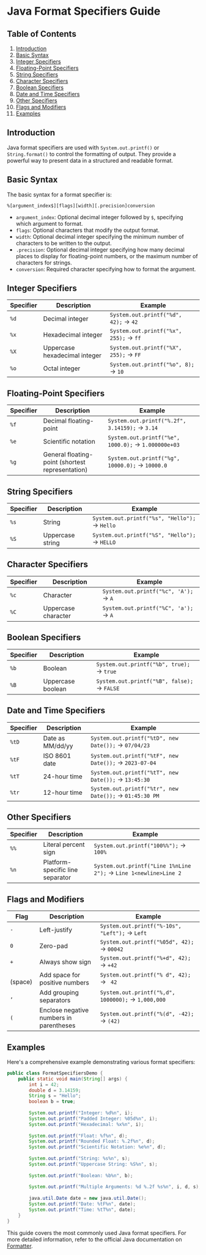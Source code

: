 # Java Format Specifiers Guide

## Table of Contents
1. [Introduction](#introduction)
2. [Basic Syntax](#basic-syntax)
3. [Integer Specifiers](#integer-specifiers)
4. [Floating-Point Specifiers](#floating-point-specifiers)
5. [String Specifiers](#string-specifiers)
6. [Character Specifiers](#character-specifiers)
7. [Boolean Specifiers](#boolean-specifiers)
8. [Date and Time Specifiers](#date-and-time-specifiers)
9. [Other Specifiers](#other-specifiers)
10. [Flags and Modifiers](#flags-and-modifiers)
11. [Examples](#examples)

## Introduction

Java format specifiers are used with `System.out.printf()` or `String.format()` to control the formatting of output. They provide a powerful way to present data in a structured and readable format.

## Basic Syntax

The basic syntax for a format specifier is:

```
%[argument_index$][flags][width][.precision]conversion
```

- `argument_index`: Optional decimal integer followed by `$`, specifying which argument to format.
- `flags`: Optional characters that modify the output format.
- `width`: Optional decimal integer specifying the minimum number of characters to be written to the output.
- `.precision`: Optional decimal integer specifying how many decimal places to display for floating-point numbers, or the maximum number of characters for strings.
- `conversion`: Required character specifying how to format the argument.

## Integer Specifiers

| Specifier | Description | Example |
|-----------|-------------|---------|
| `%d` | Decimal integer | `System.out.printf("%d", 42);` → `42` |
| `%x` | Hexadecimal integer | `System.out.printf("%x", 255);` → `ff` |
| `%X` | Uppercase hexadecimal integer | `System.out.printf("%X", 255);` → `FF` |
| `%o` | Octal integer | `System.out.printf("%o", 8);` → `10` |

## Floating-Point Specifiers

| Specifier | Description | Example |
|-----------|-------------|---------|
| `%f` | Decimal floating-point | `System.out.printf("%.2f", 3.14159);` → `3.14` |
| `%e` | Scientific notation | `System.out.printf("%e", 1000.0);` → `1.000000e+03` |
| `%g` | General floating-point (shortest representation) | `System.out.printf("%g", 10000.0);` → `10000.0` |

## String Specifiers

| Specifier | Description | Example |
|-----------|-------------|---------|
| `%s` | String | `System.out.printf("%s", "Hello");` → `Hello` |
| `%S` | Uppercase string | `System.out.printf("%S", "Hello");` → `HELLO` |

## Character Specifiers

| Specifier | Description | Example |
|-----------|-------------|---------|
| `%c` | Character | `System.out.printf("%c", 'A');` → `A` |
| `%C` | Uppercase character | `System.out.printf("%C", 'a');` → `A` |

## Boolean Specifiers

| Specifier | Description | Example |
|-----------|-------------|---------|
| `%b` | Boolean | `System.out.printf("%b", true);` → `true` |
| `%B` | Uppercase boolean | `System.out.printf("%B", false);` → `FALSE` |

## Date and Time Specifiers

| Specifier | Description | Example |
|-----------|-------------|---------|
| `%tD` | Date as MM/dd/yy | `System.out.printf("%tD", new Date());` → `07/04/23` |
| `%tF` | ISO 8601 date | `System.out.printf("%tF", new Date());` → `2023-07-04` |
| `%tT` | 24-hour time | `System.out.printf("%tT", new Date());` → `13:45:30` |
| `%tr` | 12-hour time | `System.out.printf("%tr", new Date());` → `01:45:30 PM` |

## Other Specifiers

| Specifier | Description | Example |
|-----------|-------------|---------|
| `%%` | Literal percent sign | `System.out.printf("100%%");` → `100%` |
| `%n` | Platform-specific line separator | `System.out.printf("Line 1%nLine 2");` → `Line 1<newline>Line 2` |

## Flags and Modifiers

| Flag | Description | Example |
|------|-------------|---------|
| `-` | Left-justify | `System.out.printf("%-10s", "Left");` → `Left      ` |
| `0` | Zero-pad | `System.out.printf("%05d", 42);` → `00042` |
| `+` | Always show sign | `System.out.printf("%+d", 42);` → `+42` |
| ` ` (space) | Add space for positive numbers | `System.out.printf("% d", 42);` → ` 42` |
| `,` | Add grouping separators | `System.out.printf("%,d", 1000000);` → `1,000,000` |
| `(` | Enclose negative numbers in parentheses | `System.out.printf("%(d", -42);` → `(42)` |

## Examples

Here's a comprehensive example demonstrating various format specifiers:

```java
public class FormatSpecifiersDemo {
    public static void main(String[] args) {
        int i = 42;
        double d = 3.14159;
        String s = "Hello";
        boolean b = true;
        
        System.out.printf("Integer: %d%n", i);
        System.out.printf("Padded Integer: %05d%n", i);
        System.out.printf("Hexadecimal: %x%n", i);
        
        System.out.printf("Float: %f%n", d);
        System.out.printf("Rounded Float: %.2f%n", d);
        System.out.printf("Scientific Notation: %e%n", d);
        
        System.out.printf("String: %s%n", s);
        System.out.printf("Uppercase String: %S%n", s);
        
        System.out.printf("Boolean: %b%n", b);
        
        System.out.printf("Multiple Arguments: %d %.2f %s%n", i, d, s);
        
        java.util.Date date = new java.util.Date();
        System.out.printf("Date: %tF%n", date);
        System.out.printf("Time: %tT%n", date);
    }
}
```

This guide covers the most commonly used Java format specifiers. For more detailed information, refer to the official Java documentation on [Formatter](https://docs.oracle.com/en/java/javase/11/docs/api/java.base/java/util/Formatter.html).
